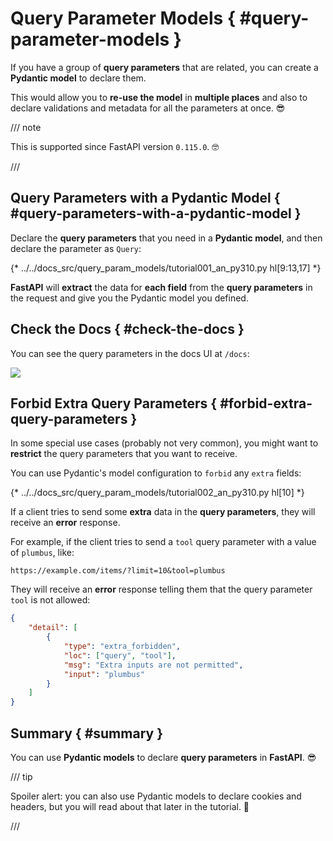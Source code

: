 # Query Parameter Models { #query-parameter-models }

If you have a group of **query parameters** that are related, you can create a **Pydantic model** to declare them.

This would allow you to **re-use the model** in **multiple places** and also to declare validations and metadata for all the parameters at once. 😎

/// note

This is supported since FastAPI version `0.115.0`. 🤓

///

## Query Parameters with a Pydantic Model { #query-parameters-with-a-pydantic-model }

Declare the **query parameters** that you need in a **Pydantic model**, and then declare the parameter as `Query`:

{* ../../docs_src/query_param_models/tutorial001_an_py310.py hl[9:13,17] *}

**FastAPI** will **extract** the data for **each field** from the **query parameters** in the request and give you the Pydantic model you defined.

## Check the Docs { #check-the-docs }

You can see the query parameters in the docs UI at `/docs`:

<div class="screenshot">
<img src="/img/tutorial/query-param-models/image01.png">
</div>

## Forbid Extra Query Parameters { #forbid-extra-query-parameters }

In some special use cases (probably not very common), you might want to **restrict** the query parameters that you want to receive.

You can use Pydantic's model configuration to `forbid` any `extra` fields:

{* ../../docs_src/query_param_models/tutorial002_an_py310.py hl[10] *}

If a client tries to send some **extra** data in the **query parameters**, they will receive an **error** response.

For example, if the client tries to send a `tool` query parameter with a value of `plumbus`, like:

```http
https://example.com/items/?limit=10&tool=plumbus
```

They will receive an **error** response telling them that the query parameter `tool` is not allowed:

```json
{
    "detail": [
        {
            "type": "extra_forbidden",
            "loc": ["query", "tool"],
            "msg": "Extra inputs are not permitted",
            "input": "plumbus"
        }
    ]
}
```

## Summary { #summary }

You can use **Pydantic models** to declare **query parameters** in **FastAPI**. 😎

/// tip

Spoiler alert: you can also use Pydantic models to declare cookies and headers, but you will read about that later in the tutorial. 🤫

///
